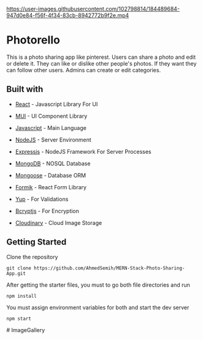 https://user-images.githubusercontent.com/102798814/184489684-947d0e84-f56f-4f34-83cb-8942772b9f2e.mp4

# Photorello

This is a photo sharing app like pinterest. Users can share a photo and edit or delete it. 
They can like or dislike other people's photos. If they want they can follow other users. 
Admins can create or edit categories.

## Built with

- [React](https://reactjs.org/) - Javascript Library For UI

- [MUI](https://mui.com/) - UI Component Library

- [Javascript](https://www.javascript.com/) - Main Language

- [NodeJS](https://nodejs.org/en/) - Server Environment

- [Expressjs](https://expressjs.com/) - NodeJS Framework For Server Processes

- [MongoDB](https://www.mongodb.com/) - NOSQL Database

- [Mongoose](https://mongoosejs.com/) - Database ORM

- [Formik](https://formik.org/) - React Form Library

- [Yup](https://www.npmjs.com/package/yup) - For Validations

- [Bcryptjs](https://www.npmjs.com/package/bcryptjs) - For Encryption

- [Cloudinary](https://cloudinary.com/) - Cloud Image Storage

## Getting Started

Clone the repository

```
git clone https://github.com/AhmedSemih/MERN-Stack-Photo-Sharing-App.git
```

After getting the starter files, you must to go both file directories and run

```
npm install
```

You must assign environment variables for both and start the dev server

```
npm start
```
#   I m a g e G a l l e r y  
 